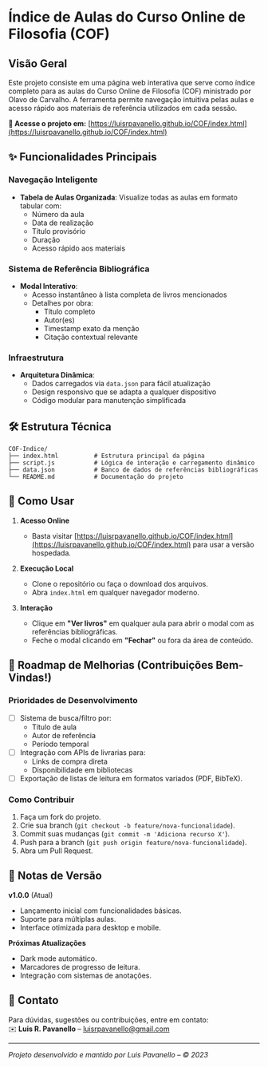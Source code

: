 # Índice de Aulas do Curso Online de Filosofia (COF)  

## Visão Geral  

Este projeto consiste em uma página web interativa que serve como índice completo para as aulas do Curso Online de Filosofia (COF) ministrado por Olavo de Carvalho. A ferramenta permite navegação intuitiva pelas aulas e acesso rápido aos materiais de referência utilizados em cada sessão.  

**🔗 Acesse o projeto em:** [https://luisrpavanello.github.io/COF/index.html](https://luisrpavanello.github.io/COF/index.html)  

## ✨ Funcionalidades Principais  

### Navegação Inteligente  
- **Tabela de Aulas Organizada**: Visualize todas as aulas em formato tabular com:  
  - Número da aula  
  - Data de realização  
  - Título provisório  
  - Duração  
  - Acesso rápido aos materiais  

### Sistema de Referência Bibliográfica  
- **Modal Interativo**:  
  - Acesso instantâneo à lista completa de livros mencionados  
  - Detalhes por obra:  
    - Título completo  
    - Autor(es)  
    - Timestamp exato da menção  
    - Citação contextual relevante  

### Infraestrutura  
- **Arquitetura Dinâmica**:  
  - Dados carregados via `data.json` para fácil atualização  
  - Design responsivo que se adapta a qualquer dispositivo  
  - Código modular para manutenção simplificada  

## 🛠️ Estrutura Técnica  

```
COF-Indice/  
├── index.html          # Estrutura principal da página  
├── script.js           # Lógica de interação e carregamento dinâmico  
├── data.json           # Banco de dados de referências bibliográficas  
└── README.md           # Documentação do projeto  
```  

## 🚀 Como Usar  

1. **Acesso Online**  
   - Basta visitar [https://luisrpavanello.github.io/COF/index.html](https://luisrpavanello.github.io/COF/index.html) para usar a versão hospedada.  

2. **Execução Local**  
   - Clone o repositório ou faça o download dos arquivos.  
   - Abra `index.html` em qualquer navegador moderno.  

3. **Interação**  
   - Clique em **"Ver livros"** em qualquer aula para abrir o modal com as referências bibliográficas.  
   - Feche o modal clicando em **"Fechar"** ou fora da área de conteúdo.  

## 🎨 Roadmap de Melhorias (Contribuições Bem-Vindas!)  

### Prioridades de Desenvolvimento  
- [ ] Sistema de busca/filtro por:  
  - Título de aula  
  - Autor de referência  
  - Período temporal  
- [ ] Integração com APIs de livrarias para:  
  - Links de compra direta  
  - Disponibilidade em bibliotecas  
- [ ] Exportação de listas de leitura em formatos variados (PDF, BibTeX).  

### Como Contribuir  
1. Faça um fork do projeto.  
2. Crie sua branch (`git checkout -b feature/nova-funcionalidade`).  
3. Commit suas mudanças (`git commit -m 'Adiciona recurso X'`).  
4. Push para a branch (`git push origin feature/nova-funcionalidade`).  
5. Abra um Pull Request.  

## 📌 Notas de Versão  

**v1.0.0** (Atual)  
- Lançamento inicial com funcionalidades básicas.  
- Suporte para múltiplas aulas.  
- Interface otimizada para desktop e mobile.  

**Próximas Atualizações**  
- Dark mode automático.  
- Marcadores de progresso de leitura.  
- Integração com sistemas de anotações.  

## 📧 Contato  

Para dúvidas, sugestões ou contribuições, entre em contato:  
✉️ **Luis R. Pavanello** – [luisrpavanello@gmail.com](mailto:luisrpavanello@gmail.com)  

---

*Projeto desenvolvido e mantido por Luis Pavanello – © 2023*